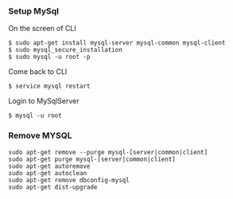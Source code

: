 ### Setup MySql
On the screen of CLI  

	$ sudo apt-get install mysql-server mysql-common mysql-client
	$ sudo mysql_secure_installation
	$ sudo mysql -u root -p
	
Come back to CLI  

	$ service mysql restart

Login to MySqlServer
  	
	$ mysql -u root
### Remove MYSQL
	sudo apt-get remove --purge mysql-[server|common|client]
	sudo apt-get purge mysql-[server|common|client]
	sudo apt-get autoremove
	sudo apt-get autoclean
	sudo apt-get remove dbconfig-mysql
	sudo apt-get dist-upgrade
